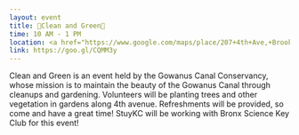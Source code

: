 ```yaml
---
layout: event
title: 🌳Clean and Green🌳
time: 10 AM - 1 PM
location: <a href="https://www.google.com/maps/place/207+4th+Ave,+Brooklyn,+NY+11217/@40.677668,-73.9845566,17z/data=!3m1!4b1!4m5!3m4!1s0x89c25baacfbdc771:0x832ccda67e01c3c8!8m2!3d40.677668!4d-73.9823679">207 4th Ave</a>, Brooklyn
link: https://goo.gl/CQMM3y
---
```

Clean and Green is an event held by the Gowanus Canal Conservancy, whose mission is to maintain the beauty of the Gowanus Canal through cleanups and gardening. Volunteers will be planting trees and other vegetation in gardens along 4th avenue. Refreshments will be provided, so come and have a great time! StuyKC will be working with Bronx Science Key Club for this event!
